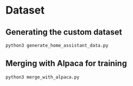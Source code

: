 # Dataset

## Generating the custom dataset

`python3 generate_home_assistant_data.py`

## Merging with Alpaca for training

`python3 merge_with_alpaca.py`